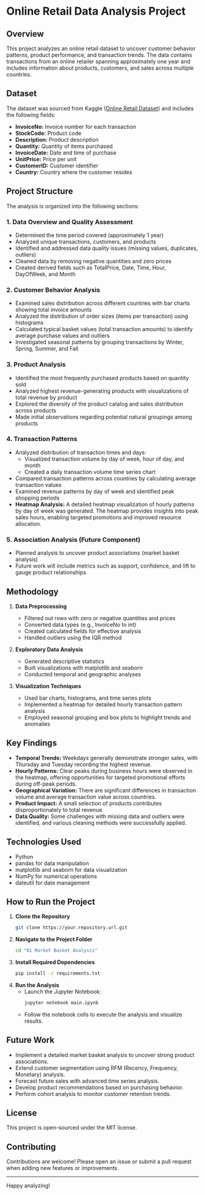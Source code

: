 # Online Retail Data Analysis Project

## Overview
This project analyzes an online retail dataset to uncover customer behavior patterns, product performance, and transaction trends. The data contains transactions from an online retailer spanning approximately one year and includes information about products, customers, and sales across multiple countries.

## Dataset
The dataset was sourced from Kaggle ([Online Retail Dataset](https://www.kaggle.com/datasets/vijayuv/onlineretail)) and includes the following fields:
- **InvoiceNo:** Invoice number for each transaction
- **StockCode:** Product code
- **Description:** Product description
- **Quantity:** Quantity of items purchased
- **InvoiceDate:** Date and time of purchase
- **UnitPrice:** Price per unit
- **CustomerID:** Customer identifier
- **Country:** Country where the customer resides

## Project Structure
The analysis is organized into the following sections:

### 1. Data Overview and Quality Assessment
- Determined the time period covered (approximately 1 year)
- Analyzed unique transactions, customers, and products
- Identified and addressed data quality issues (missing values, duplicates, outliers)
- Cleaned data by removing negative quantities and zero prices
- Created derived fields such as TotalPrice, Date, Time, Hour, DayOfWeek, and Month

### 2. Customer Behavior Analysis
- Examined sales distribution across different countries with bar charts showing total invoice amounts
- Analyzed the distribution of order sizes (items per transaction) using histograms
- Calculated typical basket values (total transaction amounts) to identify average purchase values and outliers
- Investigated seasonal patterns by grouping transactions by Winter, Spring, Summer, and Fall

### 3. Product Analysis
- Identified the most frequently purchased products based on quantity sold
- Analyzed highest revenue-generating products with visualizations of total revenue by product
- Explored the diversity of the product catalog and sales distribution across products
- Made initial observations regarding potential natural groupings among products

### 4. Transaction Patterns
- Analyzed distribution of transaction times and days:
  - Visualized transaction volume by day of week, hour of day, and month
  - Created a daily transaction volume time series chart
- Compared transaction patterns across countries by calculating average transaction values
- Examined revenue patterns by day of week and identified peak shopping periods
- **Heatmap Analysis:** A detailed heatmap visualization of hourly patterns by day of week was generated. The heatmap provides insights into peak sales hours, enabling targeted promotions and improved resource allocation.

### 5. Association Analysis (Future Component)
- Planned analysis to uncover product associations (market basket analysis)
- Future work will include metrics such as support, confidence, and lift to gauge product relationships

## Methodology
1. **Data Preprocessing**
   - Filtered out rows with zero or negative quantities and prices
   - Converted data types (e.g., InvoiceNo to int)
   - Created calculated fields for effective analysis
   - Handled outliers using the IQR method

2. **Exploratory Data Analysis**
   - Generated descriptive statistics
   - Built visualizations with matplotlib and seaborn
   - Conducted temporal and geographic analyses

3. **Visualization Techniques**
   - Used bar charts, histograms, and time series plots
   - Implemented a heatmap for detailed hourly transaction pattern analysis
   - Employed seasonal grouping and box plots to highlight trends and anomalies

## Key Findings
- **Temporal Trends:** Weekdays generally demonstrate stronger sales, with Thursday and Tuesday recording the highest revenue.
- **Hourly Patterns:** Clear peaks during business hours were observed in the heatmap, offering opportunities for targeted promotional efforts during off-peak periods.
- **Geographical Variation:** There are significant differences in transaction volume and average transaction value across countries.
- **Product Impact:** A small selection of products contributes disproportionately to total revenue.
- **Data Quality:** Some challenges with missing data and outliers were identified, and various cleaning methods were successfully applied.

## Technologies Used
- Python
- pandas for data manipulation
- matplotlib and seaborn for data visualization
- NumPy for numerical operations
- dateutil for date management

## How to Run the Project
1. **Clone the Repository**
   ```bash
   git clone https://your.repository.url.git
   ```
2. **Navigate to the Project Folder**
   ```bash
   cd "01 Market Basket Analysis"
   ```
3. **Install Required Dependencies**
   ```bash
   pip install -r requirements.txt
   ```
4. **Run the Analysis**
   - Launch the Jupyter Notebook:
     ```bash
     jupyter notebook main.ipynb
     ```
   - Follow the notebook cells to execute the analysis and visualize results.

## Future Work
- Implement a detailed market basket analysis to uncover strong product associations.
- Extend customer segmentation using RFM (Recency, Frequency, Monetary) analysis.
- Forecast future sales with advanced time series analysis.
- Develop product recommendations based on purchasing behavior.
- Perform cohort analysis to monitor customer retention trends.

## License
This project is open-sourced under the MIT license.

## Contributing
Contributions are welcome! Please open an issue or submit a pull request when adding new features or improvements.

---

Happy analyzing!